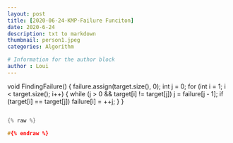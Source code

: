 ```yaml
---
layout: post
title: [2020-06-24-KMP-Failure Funciton]
date: 2020-6-24
description: txt to markdown
thumbnail: person1.jpeg
categories: Algorithm

# Information for the author block
author : Loui
---
```


void FindingFailure() {
	failure.assign(target.size(), 0);
	int j = 0;
	for (int i = 1; i < target.size(); i++) {
		while (j > 0 && target[i] != target[j]) j = failure[j - 1];
		if (target[i] == target[j]) failure[i] = ++j;
	}
}

```cpp

{% raw %}

#{% endraw %}
```

